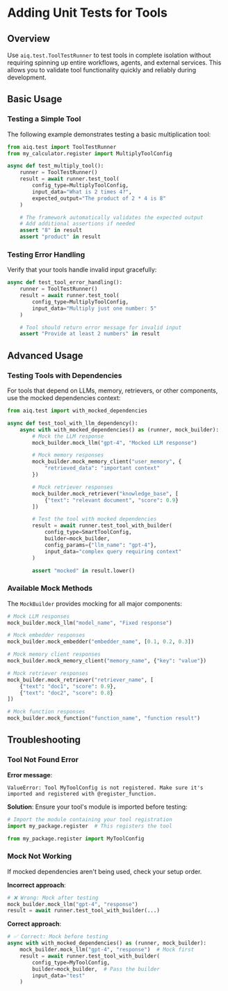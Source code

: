 <!--
SPDX-FileCopyrightText: Copyright (c) 2024-2025, NVIDIA CORPORATION & AFFILIATES. All rights reserved.
SPDX-License-Identifier: Apache-2.0

Licensed under the Apache License, Version 2.0 (the "License");
you may not use this file except in compliance with the License.
You may obtain a copy of the License at

http://www.apache.org/licenses/LICENSE-2.0

Unless required by applicable law or agreed to in writing, software
distributed under the License is distributed on an "AS IS" BASIS,
WITHOUT WARRANTIES OR CONDITIONS OF ANY KIND, either express or implied.
See the License for the specific language governing permissions and
limitations under the License.
-->

# Adding Unit Tests for Tools

## Overview

Use `aiq.test.ToolTestRunner` to test tools in complete isolation without requiring spinning up entire workflows, agents, and external services. This allows you to validate tool functionality quickly and reliably during development.

## Basic Usage

### Testing a Simple Tool

The following example demonstrates testing a basic multiplication tool:

```python
from aiq.test import ToolTestRunner
from my_calculator.register import MultiplyToolConfig

async def test_multiply_tool():
    runner = ToolTestRunner()
    result = await runner.test_tool(
        config_type=MultiplyToolConfig,
        input_data="What is 2 times 4?",
        expected_output="The product of 2 * 4 is 8"
    )

    # The framework automatically validates the expected output
    # Add additional assertions if needed
    assert "8" in result
    assert "product" in result
```

### Testing Error Handling

Verify that your tools handle invalid input gracefully:

```python
async def test_tool_error_handling():
    runner = ToolTestRunner()
    result = await runner.test_tool(
        config_type=MultiplyToolConfig,
        input_data="Multiply just one number: 5"
    )

    # Tool should return error message for invalid input
    assert "Provide at least 2 numbers" in result
```

## Advanced Usage

### Testing Tools with Dependencies

For tools that depend on LLMs, memory, retrievers, or other components, use the mocked dependencies context:

```python
from aiq.test import with_mocked_dependencies

async def test_tool_with_llm_dependency():
    async with with_mocked_dependencies() as (runner, mock_builder):
        # Mock the LLM response
        mock_builder.mock_llm("gpt-4", "Mocked LLM response")

        # Mock memory responses
        mock_builder.mock_memory_client("user_memory", {
            "retrieved_data": "important context"
        })

        # Mock retriever responses
        mock_builder.mock_retriever("knowledge_base", [
            {"text": "relevant document", "score": 0.9}
        ])

        # Test the tool with mocked dependencies
        result = await runner.test_tool_with_builder(
            config_type=SmartToolConfig,
            builder=mock_builder,
            config_params={"llm_name": "gpt-4"},
            input_data="complex query requiring context"
        )

        assert "mocked" in result.lower()
```

### Available Mock Methods

The `MockBuilder` provides mocking for all major components:

```python
# Mock LLM responses
mock_builder.mock_llm("model_name", "Fixed response")

# Mock embedder responses
mock_builder.mock_embedder("embedder_name", [0.1, 0.2, 0.3])

# Mock memory client responses
mock_builder.mock_memory_client("memory_name", {"key": "value"})

# Mock retriever responses
mock_builder.mock_retriever("retriever_name", [
    {"text": "doc1", "score": 0.9},
    {"text": "doc2", "score": 0.8}
])

# Mock function responses
mock_builder.mock_function("function_name", "function result")
```

## Troubleshooting

### Tool Not Found Error

**Error message**:
```
ValueError: Tool MyToolConfig is not registered. Make sure it's imported and registered with @register_function.
```

**Solution**: Ensure your tool's module is imported before testing:

```python
# Import the module containing your tool registration
import my_package.register  # This registers the tool

from my_package.register import MyToolConfig
```

### Mock Not Working

If mocked dependencies aren't being used, check your setup order.

**Incorrect approach**:
```python
# ❌ Wrong: Mock after testing
mock_builder.mock_llm("gpt-4", "response")
result = await runner.test_tool_with_builder(...)
```

**Correct approach**:
```python
# ✅ Correct: Mock before testing
async with with_mocked_dependencies() as (runner, mock_builder):
    mock_builder.mock_llm("gpt-4", "response")  # Mock first
    result = await runner.test_tool_with_builder(
        config_type=MyToolConfig,
        builder=mock_builder,  # Pass the builder
        input_data="test"
    )
```
